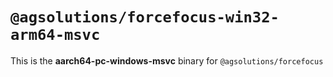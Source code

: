 # `@agsolutions/forcefocus-win32-arm64-msvc`

This is the **aarch64-pc-windows-msvc** binary for `@agsolutions/forcefocus`
